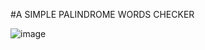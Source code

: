 #A SIMPLE PALINDROME WORDS CHECKER

![image](https://github.com/user-attachments/assets/86cb73cd-4701-4338-abd2-cfed4b5837d5)
